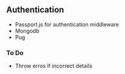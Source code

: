 ## Authentication
- Passport.js for authentication middleware
- Mongodb
- Pug

### To Do
- Throw erros if incorrect details